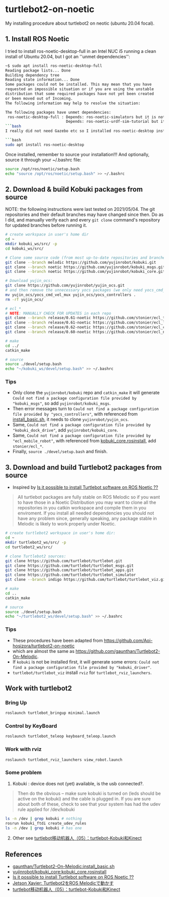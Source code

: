 # turtlebot2-on-noetic

My installing procedure about turtlebot2 on neotic (ubuntu 20.04 focal).

## 1. Install ROS Noetic

I tried to install ros-noetic-desktop-full in an Intel NUC i5 running a clean install of Ubuntu 20.04, but I got an ''unmet dependencies'':

```bash
~$ sudo apt install ros-noetic-desktop-full
Reading package lists... Done
Building dependency tree       
Reading state information... Done
Some packages could not be installed. This may mean that you have
requested an impossible situation or if you are using the unstable
distribution that some required packages have not yet been created
or been moved out of Incoming.
The following information may help to resolve the situation:

The following packages have unmet dependencies:
 ros-noetic-desktop-full : Depends: ros-noetic-simulators but it is not going to be installed
                           Depends: ros-noetic-urdf-sim-tutorial but it is not going to be installed
```bash
I really did not need Gazebo etc so I installed ros-noetic-desktop instead:

```bash
sudo apt install ros-noetic-desktop
```

Once installed, remember to source your installation!!! And optionally, source it through your ~/.bashrc file:

```bash
source /opt/ros/noetic/setup.bash
echo "source /opt/ros/noetic/setup.bash" >> ~/.bashrc
```

## 2. Download & build Kobuki packages from source

NOTE: the following instructions were last tested on 2021/05/04. The git repositories and their default branches may have changed since then. Do as I did, and manually verify each and every ```git clone``` command's repository for updated branches before running it.

```bash
# create workspace in user's home dir
cd ~
mkdir kobuki_ws/src/ -p
cd kobuki_ws/src/

# Clone some source code (from most up-to-date repositories and branches)
git clone --branch melodic https://github.com/yujinrobot/kobuki.git
git clone --branch noetic https://github.com/yujinrobot/kobuki_msgs.git
git clone --branch noetic https://github.com/yujinrobot/kobuki_core.git

# Download yujin_ocs:
git clone https://github.com/yujinrobot/yujin_ocs.git
# and then remove the unnecessary yocs packages (we only need yocs_cmd_vel_mux & yocs_controllers)
mv yujin_ocs/yocs_cmd_vel_mux yujin_ocs/yocs_controllers .
rm -rf yujin_ocs/

# ecl_*
# NOTE: MANUALLY CHECK FOR UPDATES in each repo
git clone --branch release/0.61-noetic https://github.com/stonier/ecl_tools.git
git clone --branch release/0.61-noetic https://github.com/stonier/ecl_lite.git
git clone --branch release/0.62-noetic https://github.com/stonier/ecl_core.git
git clone --branch release/0.60-noetic https://github.com/stonier/ecl_navigation.git 

# make
cd ../
catkin_make

# source
source ./devel/setup.bash
echo "~/kobuki_ws/devel/setup.bash" >> ~/.bashrc
```

### Tips

+ Only clone the `yujinrobot/kobuki` repo and `catkin_make` it will generate `Could not find a package configuration file provided by "kobuki_msgs"`, so add `yujinrobot/kobuki_msgs`.
+ Then error messages turn to `Could not find a package configuration file provided by "yocs_controllers"`, with referenced from [install_basic.sh](https://github.com/gaunthan/Turtlebot2-On-Melodic/blob/master/install_basic.sh), it needs to clone `yujinrobot/yujin_ocs`.
+ Same, `Could not find a package configuration file provided by "kobuki_dock_drive"`, add `yujinrobot/kobuki_core`.
+ Same, `Could not find a package configuration file provided by "ecl_mobile_robot"`, with referenced from [kobuki_core.rosinstall](https://raw.githubusercontent.com/yujinrobot/kobuki_core/melodic/kobuki_core.rosinstall), add `stonier/ecl_*`.
+ Finally, `source ./devel/setup.bash` and finish.

## 3. Download and build Turtlebot2 packages from source

+ Inspired by [Is it possible to install Turtlebot software on ROS Noetic ??](https://answers.ros.org/question/355435/hi-i-am-using-kubuntu-2004-and-have-installed-ros-noetic-on-it-is-it-possible-to-install-turtlebot-software-on-ros-noetic-i-couldnot-find-any-liks-any/)

> All turtlebot packages are fully stable on ROS Melodic so if you want to have those in a Noetic Distribution you may want to clone all the repositories in you catkin workspace and compile them in you enviroment. If you install all needed dependencies you should not have any problem since, generally speaking, any package stable in Melodic is likely to work properly under Noetic.

```bash
# create turtlebot2 workspace in user's home dir:
cd ~
mkdir turtlebot2_ws/src/ -p
cd turtlebot2_ws/src/

# clone Turtlebot2 sources:
git clone https://github.com/turtlebot/turtlebot.git
git clone https://github.com/turtlebot/turtlebot_msgs.git
git clone https://github.com/turtlebot/turtlebot_apps.git
git clone https://github.com/turtlebot/turtlebot_simulator
git clone --branch indigo https://github.com/turtlebot/turtlebot_viz.git

# make
cd ..
catkin_make

# source
source ./devel/setup.bash
echo "~/turtlebot2_ws/devel/setup.bash" >> ~/.bashrc
```

### Tips

+ These procedures have been adapted from https://github.com/Aoi-hosizora/turtlebot2-on-noetic
+ which are almost the same as https://github.com/gaunthan/Turtlebot2-On-Melodic.
+ If `kobuki` is not be installed first, it will generate some errors: `Could not find a package configuration file provided by "kobuki_driver"`.
+ `turtlebot/turtlebot_viz` install `rviz` for `turtlebot_rviz_launchers`.

## Work with turtlebot2

### Bring Up

```bash
roslaunch turtlebot_bringup minimal.launch
```

### Control by KeyBoard

```bash
roslaunch turtlebot_teleop keyboard_teleop.launch
```

### Work with rviz

```bash
roslaunch turtlebot_rviz_launchers view_robot.launch
```

### Some problem

1. Kobuki : device does not (yet) available, is the usb connected?.

> Then do the obvious – make sure kobuki is turned on (leds should be active on the kobuki) and the cable is plugged in. If you are sure about both of these, check to see that your system has had the udev rule applied for /dev/kobuki

```bash
ls -n /dev | grep kobuki # nothing
rosrun kobuki_ftdi create_udev_rules
ls -n /dev | grep kobuki # has one
```

2. Other see [turtlebot移动机器人（05）：turtlebot-Kobuki和Kinect](https://robot-ros.com/robot/37686.html)

## References

+ [gaunthan/Turtlebot2-On-Melodic:install_basic.sh](https://github.com/gaunthan/Turtlebot2-On-Melodic/blob/master/install_basic.sh)
+ [yujinrobot/kobuki_core:kobuki_core.rosinstall](https://github.com/yujinrobot/kobuki_core/blob/melodic/kobuki_core.rosinstall)
+ [Is it possible to install Turtlebot software on ROS Noetic ??](https://answers.ros.org/question/355435/hi-i-am-using-kubuntu-2004-and-have-installed-ros-noetic-on-it-is-it-possible-to-install-turtlebot-software-on-ros-noetic-i-couldnot-find-any-liks-any/)
+ [Jetson Xavier: Turtlebot2をROS Melodicで動かす](https://demura.net/robot/athome/15887.html)
+ [turtlebot移动机器人（05）：turtlebot-Kobuki和Kinect](https://robot-ros.com/robot/37686.html)
